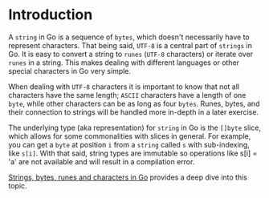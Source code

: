 # Introduction

A `string` in Go is a sequence of `bytes`, which doesn't necessarily have to represent characters.
That being said, `UTF-8` is a central part of `strings` in Go. It is easy to convert a string to `runes` (`UTF-8` characters) or iterate over `runes` in a string.
This makes dealing with different languages or other special characters in Go very simple.

When dealing with `UTF-8` characters it is important to know that not all characters have the same length;
`ASCII` characters have a length of one `byte`, while other characters can be as long as four `bytes`.
Runes, bytes, and their connection to strings will be handled more in-depth in a later exercise.

The underlying type (aka representation) for `string` in Go is the `[]byte` slice, which allows for some commonalities with slices in general.
For example, you can get a `byte` at position `i` from a `string` called `s` with sub-indexing, like `s[i]`.
With that said, string types are immutable so operations like s[i] = 'a' are not available and will result in a compilation error.

[Strings, bytes, runes and characters in Go](https://blog.golang.org/strings) provides a deep dive into this topic.

